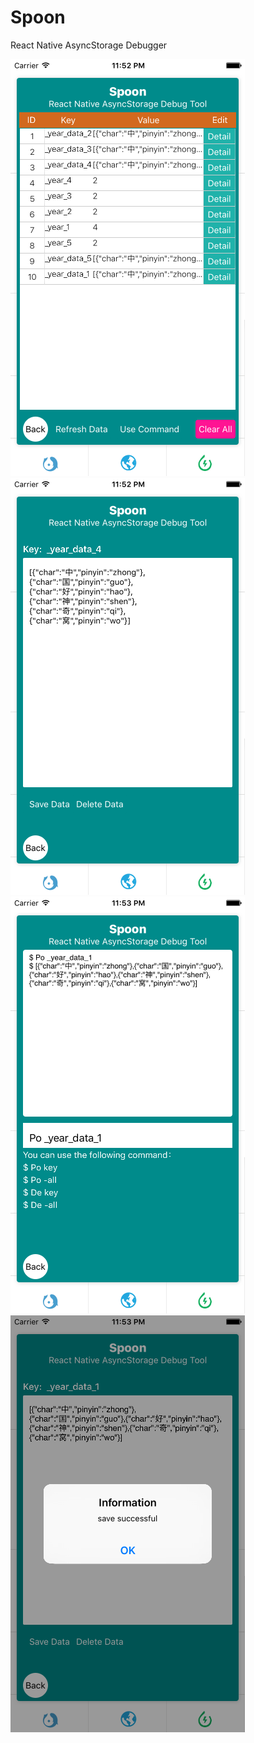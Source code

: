# Spoon
 React Native AsyncStorage Debugger
 
 ![](1.png)       
 ![](2.png)       
 ![](3.png)
 ![](4.png)       
 
       
 
 



